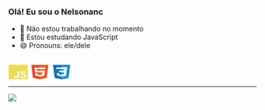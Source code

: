 ### Olá! Eu sou o Nelsonanc

- 🔭 Não estou trabalhando no momento
- 🌱 Estou estudando JavaScript
- 😄 Pronouns: ele/dele


<div style="display: inline_block"><br>
 <img align="center" alt="Nelson-Js" height="30" width="40" src="https://raw.githubusercontent.com/devicons/devicon/master/icons/javascript/javascript-plain.svg">
 <img align="center" alt="Nelson-HTML" height="30" width="40" src="https://raw.githubusercontent.com/devicons/devicon/master/icons/html5/html5-original.svg">
 <img align="center" alt="Nelson-CSS" height="30" width="40" src="https://raw.githubusercontent.com/devicons/devicon/master/icons/css3/css3-original.svg">
 </div>
 <hr>
 <div>
 <a href="https://www.linkedin.com/in/nelson-nascimento-296226160" target="_blank"><img src="https://img.shields.io/badge/-LinkedIn-%230077B5?style=for-the-badge&logo=linkedin&logoColor=white" target="_blank"></a> 
 </div>
